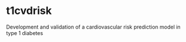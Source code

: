 # t1cvdrisk
Development and validation of a cardiovascular risk prediction model in type 1 diabetes
